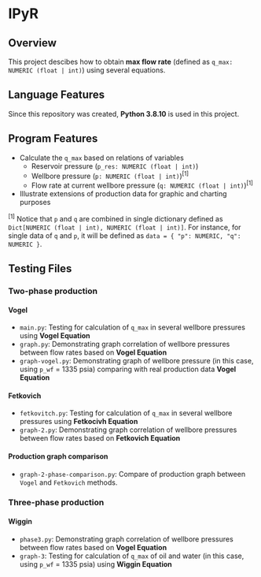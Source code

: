 # IPyR

## Overview
This project descibes how to obtain **max flow rate** (defined as `q_max: NUMERIC (float | int)`) using several equations.

## Language Features
Since this repository was created, **Python 3.8.10** is used in this project.

## Program Features
- Calculate the `q_max` based on relations of variables
    - Reservoir pressure (`p_res: NUMERIC (float | int)`)
    - Wellbore pressure (`p: NUMERIC (float | int)`)<sup>[1]</sup>
    - Flow rate at current wellbore pressure (`q: NUMERIC (float | int)`)<sup>[1]</sup>
- Illustrate extensions of production data for graphic and charting purposes
    
<sup>[1]</sup> Notice that `p` and `q` are combined in single dictionary defined as `Dict[NUMERIC (float | int), NUMERIC (float | int)]`. For instance, for single data of `q` and `p`, it will be defined as `data = { "p": NUMERIC, "q": NUMERIC }`.

## Testing Files
### Two-phase production
#### Vogel
- `main.py`: Testing for calculation of `q_max` in several wellbore pressures using **Vogel Equation**
- `graph.py`: Demonstrating graph correlation of wellbore pressures between flow rates based on **Vogel Equation**
- `graph-vogel.py`: Demonstrating graph of wellbore pressure (in this case, using `p_wf` = 1335 psia) comparing with real production data **Vogel Equation**

#### Fetkovich
- `fetkovitch.py`: Testing for calculation of `q_max` in several wellbore pressures using **Fetkocivh Equation**
- `graph-2.py`: Demonstrating graph correlation of wellbore pressures between flow rates based on  **Fetkovich Equation**

#### Production graph comparison
- `graph-2-phase-comparison.py`: Compare of production graph between `Vogel` and `Fetkovich` methods.

### Three-phase production
#### Wiggin
- `phase3.py`: Demonstrating graph correlation of wellbore pressures between flow rates based on **Vogel Equation**
- `graph-3`: Testing for calculation of `q_max` of oil and water (in this case, using `p_wf` = 1335 psia) using **Wiggin Equation**